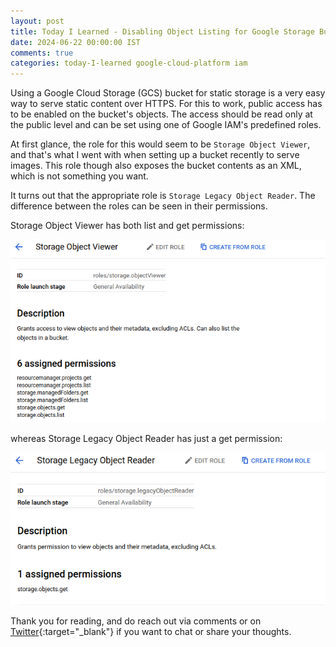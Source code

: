 ```yaml
---           
layout: post
title: Today I Learned - Disabling Object Listing for Google Storage Buckets with Public Access 
date: 2024-06-22 00:00:00 IST
comments: true
categories: today-I-learned google-cloud-platform iam
---
```


Using a Google Cloud Storage (GCS) bucket for static storage is a very easy way to serve static content over HTTPS. For this to work,
public access has to be enabled on the bucket's objects. The access should be read only at the public level and can be set
using one of Google IAM's predefined roles. 

At first glance, the role for this would seem to be `Storage Object Viewer`, and that's what I went with when setting up a bucket 
recently to serve images. This role though also exposes the bucket contents as an XML, which is not something you want.

It turns out that the appropriate role is `Storage Legacy Object Reader`. The difference between the roles can be seen
in their permissions.

Storage Object Viewer has both list and get permissions:

![Storage Object Viewer](/assets/images/viewer-gcs.png)

whereas Storage Legacy Object Reader has just a get permission:

![Storage Legacy Object Reader](/assets/images/legacy-gcs.png)

Thank you for reading, and do reach out via comments or on [Twitter](https://twitter.com/talonx){:target="_blank"} if you want to chat or share your thoughts.